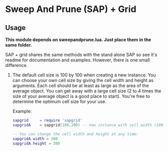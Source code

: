 # Sweep And Prune (SAP) + Grid

## Usage

**This module depends on sweepandprune.lua. Just place them in the same folder.**

SAP + grid shares the same methods with the stand alone SAP so see it's readme for documentation and examples. However, there is one small difference.

1. The default cell size is 100 by 100 when creating a new instance. You can choose your own cell size by giving the cell width and height as arguments. Each cell should be at least as large as the area of the average object. You can get away with a large cell size (2 to 4 times the size of your average object is a good place to start). You're free to determine the optimum cell size for your use.

	Example:
	
	````lua
	sapgrid		= require 'sapgrid'
	sapgridA	= sapgrid(100,200) -- new instance with cell width (100) along the x-axis and cell height (200) along the y-axis
	
	-- You can change the cell width and height at any time:
	sapgridA.width = 300
	sapgridA.height = 300
	````